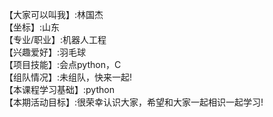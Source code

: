 【大家可以叫我】:林国杰    
【坐标】:山东    
【专业/职业】:机器人工程    
【兴趣爱好】:羽毛球    
【项目技能】:会点python，C    
【组队情况】:未组队，快来一起!    
【本课程学习基础】:python    
【本期活动目标】:很荣幸认识大家，希望和大家一起相识一起学习!    
